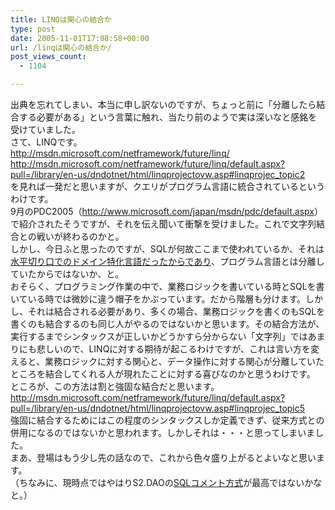 ```yaml
---
title: LINQは関心の結合か
type: post
date: 2005-11-01T17:08:58+00:00
url: /linqは関心の結合か/
post_views_count:
  - 1104

---
```

出典を忘れてしまい、本当に申し訳ないのですが、ちょっと前に「分離したら結合する必要がある」という言葉に触れ、当たり前のようで実は深いなと感銘を受けていました。  
さて、LINQです。  
<http://msdn.microsoft.com/netframework/future/linq/>  
<http://msdn.microsoft.com/netframework/future/linq/default.aspx?pull=/library/en-us/dndotnet/html/linqprojectovw.asp#linqprojec_topic2>  
を見れば一発だと思いますが、クエリがプログラム言語に統合されているというわけです。  
9月のPDC2005（<http://www.microsoft.com/japan/msdn/pdc/default.aspx>）で紹介されたそうですが、それを伝え聞いて衝撃を受けました。これで文字列結合との戦いが終わるのかと。  
しかし、今日ふと思ったのですが、SQLが何故ここまで使われているか、それは[水平切り口でのドメイン特化言語だったからであり][1]、プログラム言語とは分離していたからではないか、と。  
おそらく、プログラミング作業の中で、業務ロジックを書いている時とSQLを書いている時では微妙に違う帽子をかぶっています。だから階層も分けます。しかし、それは結合される必要があり、多くの場合、業務ロジックを書くのもSQLを書くのも結合するのも同じ人がやるのではないかと思います。その結合方法が、実行するまでシンタックスが正しいかどうかすら分からない「文字列」ではあまりにも悲しいので、LINQに対する期待が起こるわけですが、これは言い方を変えると、業務ロジックに対する関心と、データ操作に対する関心が分離していたところを結合してくれる人が現れたことに対する喜びなのかと思うわけです。  
ところが、この方法は割と強固な結合だと思います。  
<http://msdn.microsoft.com/netframework/future/linq/default.aspx?pull=/library/en-us/dndotnet/html/linqprojectovw.asp#linqprojec_topic5>  
強固に結合するためにはこの程度のシンタックスしか定義できず、従来方式との併用になるのではないかと思われます。しかしそれは・・・と思ってしまいました。  
まあ、登場はもう少し先の話なので、これから色々盛り上がるとよいなと思います。  
（ちなみに、現時点ではやはりS2.DAOの[SQLコメント方式][2]が最高ではないかなと。）

 [1]: http://konnokiyotaka.txt-nifty.com/pgblog/2005/07/post_24b0.html
 [2]: http://www.seasar.org/s2dao.html#SQLBind